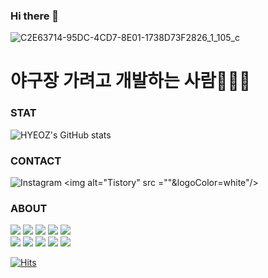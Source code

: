 ### Hi there 👋

![C2E63714-95DC-4CD7-8E01-1738D73F2826_1_105_c](https://user-images.githubusercontent.com/76167244/179994923-f90ef320-9b03-44a5-8b63-787cfc92bf15.jpeg)

<h1>야구장 가려고 개발하는 사람👩🏻‍💻</h1>

### STAT
![HYEOZ's GitHub stats](https://github-readme-stats.vercel.app/api?username=hyeoz&show_icons=true&theme=dracula)

### CONTACT
<a src="https://www.instagram.com/hye_oz/"><img alt="Instagram" src ="https://img.shields.io/badge/Instagram-E4405F.svg?&style=for-the-badge&logo=Instagram&logoColor=white"/></a>
<a src="https://hyeoz.tistory.com/"><img alt="Tistory" src =""&logoColor=white"/></a>

### ABOUT
<img src="https://img.shields.io/badge/React-61DAFB?style=for-the-badge&logo=React&logoColor=white"/> <img src="https://img.shields.io/badge/Next.js-000000?style=for-the-badge&logo=Next.js&logoColor=white"/> <img src="https://img.shields.io/badge/Python-3776AB?style=for-the-badge&logo=Python&logoColor=white"/> <img src="https://img.shields.io/badge/Jupyter-F37626?style=for-the-badge&logo=Jupyter&logoColor=white"/> <img src="https://img.shields.io/badge/TypeScript-317BC6?style=for-the-badge&logo=TypeScript&logoColor=white"/><br />
<img src="https://img.shields.io/badge/AWS Amplify-FF9900?style=for-the-badge&logo=AWS Amplify&logoColor=white"/> <img src="https://img.shields.io/badge/MySQL-4479A1?style=for-the-badge&logo=MySQL&logoColor=white"/> <img src="https://img.shields.io/badge/Firebase-FFCA28?style=for-the-badge&logo=Firebase&logoColor=white"/> <img src="https://img.shields.io/badge/Node.js-339933?style=for-the-badge&logo=Node.js&logoColor=white"/> <img src="https://img.shields.io/badge/JavaScript-F7DF1E?style=for-the-badge&logo=JavaScript&logoColor=white"/>

[![Hits](https://hits.seeyoufarm.com/api/count/incr/badge.svg?url=https%3A%2F%2Fgithub.com%2Fhyeoz&count_bg=%23FF8888&title_bg=%23555555&icon=&icon_color=%23E7E7E7&title=hits&edge_flat=false)](https://hits.seeyoufarm.com)

